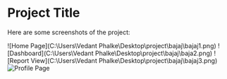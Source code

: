 # Project Title

Here are some screenshots of the project:

![Home Page](C:\Users\Vedant Phalke\Desktop\project\bajaj\bajaj1.png)
![Dashboard](C:\Users\Vedant Phalke\Desktop\project\bajaj\baja2.png)
![Report View](C:\Users\Vedant Phalke\Desktop\project\bajaj\bajaj3.png)
![Profile Page](images/profile.png)
